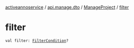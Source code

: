 [activeannoservice](../../index.md) / [api.manage.dto](../index.md) / [ManageProject](index.md) / [filter](./filter.md)

# filter

`val filter: `[`FilterCondition`](../../project.filter/-filter-condition/index.md)`?`